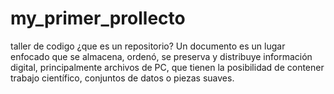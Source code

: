 # my_primer_prollecto
taller de codigo
¿que es un repositorio?
Un documento es un lugar enfocado que se almacena, ordenó, se preserva y distribuye información digital, principalmente archivos de PC, que tienen la posibilidad de contener trabajo científico, conjuntos de datos o piezas suaves.

 
